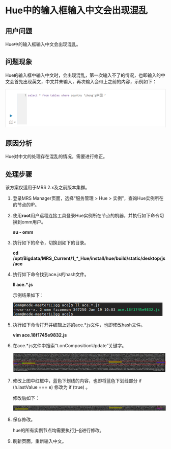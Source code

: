 # Hue中的输入框输入中文会出现混乱<a name="mrs_03_0258"></a>

## 用户问题<a name="section18305143583116"></a>

Hue中的输入框输入中文会出现混乱。

## 问题现象<a name="section117424454313"></a>

Hue的输入框中输入中文时，会出现混乱，第一次输入不了的情况，也即输入的中文会首先出现英文，中文并未输入，再次输入会带上之前的内容，示例如下：

![](figures/zh-cn_image_0000001090273843.png)

## 原因分析<a name="section1237061220324"></a>

Hue对中文的处理存在混乱的情况，需要进行修正。

## 处理步骤<a name="section10683175013501"></a>

该方案仅适用于MRS 2.x及之前版本集群。

1.  <a name="li1870412512263"></a>登录MRS Manager页面，选择“服务管理 \> Hue \> 实例”，查询Hue实例所在的节点的IP。
2.  使用**root**用户远程连接工具登录Hue实例所在节点的机器，并执行如下命令切换到omm用户。

    **su - omm**

3.  执行如下的命令，切换到如下的目录。

    **cd /opt/Bigdata/MRS\_Current/1\_\*\_Hue/install/hue/build/static/desktop/js/ace**

4.  执行如下命令找到ace.js的hash文件。

    **ll ace.\*.js**

    示例结果如下：

    ![](figures/zh-cn_image_0000001090668693.png)

5.  执行如下命令打开并编辑上述的ace.\*.js文件，也即修改hash文件。

    **vim ace.18f1745e9832.js**

6.  在ace.\*.js文件中搜索“t.onCompositionUpdate”关键字。

    ![](figures/zh-cn_image_0000001090570495.png)

7.  修改上图中红框中，蓝色下划线的内容，也即将蓝色下划线部分 if \(h.lastValue === e\) 修改为 if \(true\) 。

    修改后如下：

    ![](figures/zh-cn_image_0000001090570497.png)

8.  <a name="li6167174162911"></a>保存修改。

    hue的所有实例节点均需要执行[1](#li1870412512263)\~[8](#li6167174162911)进行修改。

9.  刷新页面，重新输入中文。

